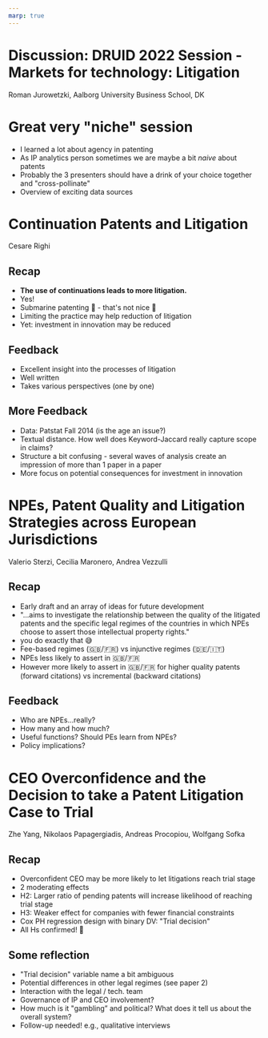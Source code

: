 ```yaml
---
marp: true
---
```


<!--
theme: gaia
class:
 - invert
headingDivider: 2 
paginate: true
-->

<!--
_class:
 - leads
 - invert
-->

# Discussion: DRUID 2022 Session - Markets for technology: Litigation
Roman Jurowetzki, Aalborg University Business School, DK

# Great very "niche" session
* I learned a lot about agency in patenting
* As IP analytics person sometimes we are maybe a bit *naive* about patents
* Probably the 3 presenters should have a drink of your choice together and "cross-pollinate"
* Overview of exciting data sources

# Continuation Patents and Litigation
Cesare Righi

## Recap

* **The use of continuations leads to more litigation.** 
* Yes!
* Submarine patenting 🐡 - that's not nice 😬
* Limiting the practice may help reduction of litigation
* Yet: investment in innovation may be reduced

## Feedback
* Excellent insight into the processes of litigation
* Well written
* Takes various perspectives (one by one)

## More Feedback
* Data: Patstat Fall 2014 (is the age an issue?)
* Textual distance. How well does Keyword-Jaccard really capture scope in claims?
* Structure a bit confusing - several waves of analysis create an impression of more than 1 paper in a paper
* More focus on potential consequences for investment in innovation

# NPEs, Patent Quality and Litigation Strategies across European Jurisdictions
Valerio Sterzi, Cecilia Maronero, Andrea Vezzulli

## Recap
* Early draft and an array of ideas for future development
* "...aims to investigate the relationship between the quality of the litigated patents and the specific legal regimes of the countries in which NPEs choose to assert those intellectual property rights."
* you do exactly that 😅
* Fee-based regimes (🇬🇧/🇫🇷) vs injunctive regimes (🇩🇪/🇮🇹)
* NPEs less likely to assert in 🇬🇧/🇫🇷
* However more likely to assert in 🇬🇧/🇫🇷 for higher quality patents (forward citations) vs incremental (backward citations)

## Feedback

* Who are NPEs...really?
* How many and how much?
* Useful functions? Should PEs learn from NPEs?
* Policy implications?


# CEO Overconfidence and the Decision to take a Patent Litigation Case to Trial
Zhe Yang, Nikolaos Papagergiadis, Andreas Procopiou, Wolfgang Sofka

## Recap

* Overconfident CEO may be more likely to let litigations reach trial stage
* 2 moderating effects
* H2: Larger ratio of pending patents will increase likelihood of reaching trial stage
* H3: Weaker effect for companies with fewer financial constraints
* Cox PH regression design with binary DV: "Trial decision"
* All Hs confirmed! 🚀

## Some reflection
* "Trial decision" variable name a bit ambiguous 
* Potential differences in other legal regimes (see paper 2)
* Interaction with the legal / tech. team
* Governance of IP and CEO involvement?
* How much is it "gambling” and political? What does it tell us about the overall system?
* Follow-up needed! e.g., qualitative interviews


